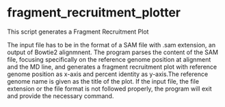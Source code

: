 # fragment_recruitment_plotter

This script generates a Fragment Recruitment Plot

The input file has to be in the format of a SAM file with .sam extension, an output of Bowtie2 alignmnent. The program parses the content of the SAM file, focusing specifically on the reference genome position at alignment and the MD line, and generates a fragment recruitment plot with reference genome position as x-axis and percent identity as y-axis.The reference genome name is given as the title of the plot. If the input file, the file extension or the file format is not followed properly, the program will exit and provide the necessary command.  
